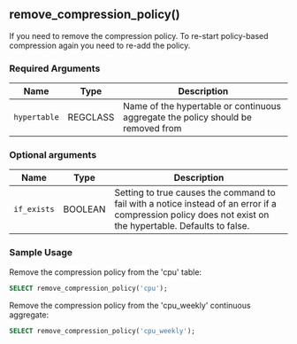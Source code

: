 ## remove_compression_policy() <tag type="community" content="community" />
If you need to remove the compression policy. To re-start policy-based compression again you need to re-add the policy.

### Required Arguments

|Name|Type|Description|
|-|-|-|
|`hypertable`|REGCLASS|Name of the hypertable or continuous aggregate the policy should be removed from|

### Optional arguments
|Name|Type|Description|
|---|---|---|
| `if_exists` | BOOLEAN | Setting to true causes the command to fail with a notice instead of an error if a compression policy does not exist on the hypertable. Defaults to false.|

### Sample Usage
Remove the compression policy from the 'cpu' table:
``` sql
SELECT remove_compression_policy('cpu');
```

Remove the compression policy from the 'cpu_weekly' continuous aggregate:
``` sql
SELECT remove_compression_policy('cpu_weekly');
```
